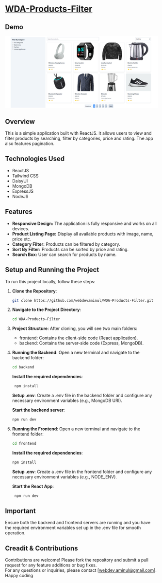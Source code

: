 # [WDA-Products-Filter](https://wda-products-filter.vercel.app)

## Demo

![WDA-Products-Filter-Demo-1](/frontend/src/assets/products-filter-demo.png)

## Overview

This is a simple application built with ReactJS. It allows users to view and filter products by searching, filter by categories, price and rating. The app also features pagination.

## Technologies Used

- ReactJS
- Tailwind CSS
- DaisyUI
- MongoDB
- ExpressJS
- NodeJS

## Features

- **Responsive Design:** The application is fully responsive and works on all devices.
- **Product Listing Page:** Display all available products with image, name, price etc.
- **Category Filter:** Products can be filtered by category.
- **Sort By Filter:** Products can be sorted by price and rating.
- **Search Box:** User can search for products by name.

## Setup and Running the Project

To run this project locally, follow these steps:

1. **Clone the Repository**:

   ```bash
   git clone https://github.com/webdevaminul/WDA-Products-Filter.git
   ```

2. **Navigate to the Project Directory**:

   ```bash
   cd WDA-Products-Filter
   ```

3. **Project Structure**: After cloning, you will see two main folders:

   - frontend: Contains the client-side code (React application).
   - backend: Contains the server-side code (Express, MongoDB).

4. **Running the Backend**: Open a new terminal and navigate to the backend folder:

   ```bash
   cd backend
   ```

   **Install the required dependencies**:

   ```bash
    npm install
   ```

   **Setup .env**:
   Create a .env file in the backend folder and configure any necessary environment variables (e.g., MongoDB URI).

   **Start the backend server**:

   ```bash
   npm run dev
   ```

5. **Running the Frontend**: Open a new terminal and navigate to the frontend folder:

   ```bash
   cd frontend
   ```

   **Install the required dependencies**:

   ```bash
   npm install
   ```

   **Setup .env**:
   Create a .env file in the frontend folder and configure any necessary environment variables (e.g., NODE_ENV).

   **Start the React App**:

   ```bash
    npm run dev
   ```

## Important

Ensure both the backend and frontend servers are running and you have the required environment variables set up in the .env file for smooth operation.

## Creadit & Contributions

Contributions are welcome! Please fork the repository and submit a pull request for any feature additions or bug fixes.  
For any questions or inquiries, please contact [webdev.aminul@gmail.com].  
Happy coding
